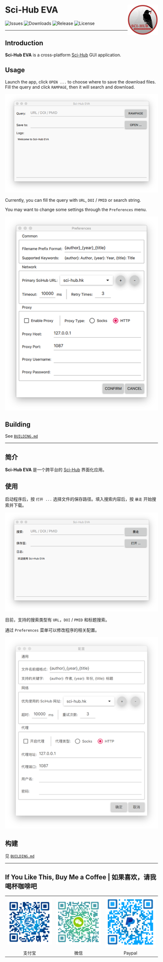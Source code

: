 # Sci-Hub EVA <img src="images/SciHubEVA.png" align="right" alt="logo" width="100" height = "100" style = "border: none; float: right;">
![Issues](https://img.shields.io/codeclimate/issues/leovan/SciHubEVA.svg)
![Downloads](https://img.shields.io/github/downloads/leovan/SciHubEVA/total.svg)
![Release](https://img.shields.io/github/release/leovan/SciHubEVA.svg)
![License](https://img.shields.io/github/license/leovan/SciHubEVA.svg)

---

## Introduction

**Sci-Hub EVA** is a cross-platform [Sci-Hub](https://en.wikipedia.org/wiki/Sci-Hub) GUI application.

## Usage

Launch the app, click `OPEN ...` to choose where to save the download files. Fill the query and click `RAMPAGE`, then it will search and download.

![Application_MACOS_EN](docs/scihub-eva-application-macos-en.png)

Currently, you can fill the query with `URL`, `DOI` / `PMID` or search string.

You may want to change some settings through the `Preferences` menu.

![Preferences_MACOS_EN](docs/scihub-eva-preferences-macos-en.png)

## Building

See [`BUILDING.md`](BUILDING.md)

---

## 简介

**Sci-Hub EVA** 是一个跨平台的 [Sci-Hub](https://zh.wikipedia.org/wiki/Sci-Hub) 界面化应用。

## 使用

启动程序后，按 `打开 ...` 选择文件的保存路径。填入搜索内容后，按 `暴走` 开始搜索并下载。

![Application_MACOS_CN](docs/scihub-eva-application-macos-zh.png)

目前，支持的搜索类型有 `URL`，`DOI` / `PMID` 和标题搜索。

通过 `Preferences` 菜单可以修改程序的相关配置。

![Preferences_MACOS_CN](docs/scihub-eva-preferences-macos-zh.png)

## 构建

见 [`BUILDING.md`](BUILDING.md)

---

## If You Like This, Buy Me a Coffee | 如果喜欢，请我喝杯咖啡吧

<table border="0">
  <tr>
    <td align="center"><img src="docs/alipay.png" /></td>
    <td align="center"><img src="docs/weichat.png" /></td>
    <td align="center"><img src="docs/paypal.png" /></td>
  </tr>
    <td align="center">支付宝</td>
    <td align="center">微信</td>
    <td align="center">Paypal</td>
  <tr>
  </tr>
</table>
